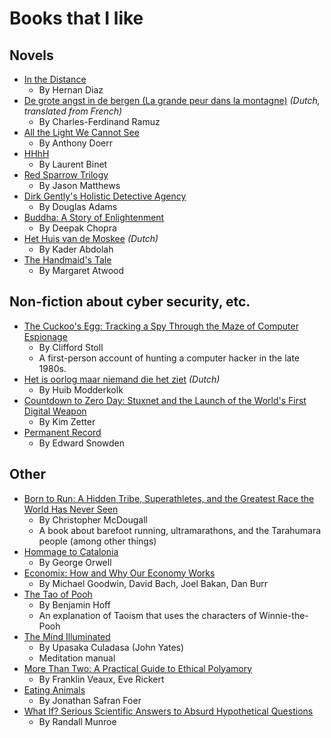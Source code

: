 # Books that I like

## Novels
- [In the Distance](https://www.goodreads.com/book/show/34381330-in-the-distance)
  - By Hernan Diaz
- [De grote angst in de bergen (La grande peur dans la montagne)](https://www.goodreads.com/book/show/44159439-de-grote-angst-in-de-bergen) *(Dutch, translated from French)*
  - By Charles-Ferdinand Ramuz
- [All the Light We Cannot See](https://www.goodreads.com/book/show/18143977-all-the-light-we-cannot-see)
  - By Anthony Doerr
- [HHhH](https://www.goodreads.com/book/show/15721904-hhhh)
  - By Laurent Binet
- [Red Sparrow Trilogy](https://www.goodreads.com/series/153050-red-sparrow-trilogy)
  - By Jason Matthews
- [Dirk Gently's Holistic Detective Agency](https://www.goodreads.com/book/show/365.Dirk_Gently_s_Holistic_Detective_Agency)
  - By Douglas Adams
- [Buddha: A Story of Enlightenment](https://www.goodreads.com/book/show/319604.Buddha)
  - By Deepak Chopra
- [Het Huis van de Moskee](https://www.goodreads.com/book/show/1877062.Het_huis_van_de_moskee) *(Dutch)*
  - By Kader Abdolah
- [The Handmaid's Tale](https://www.goodreads.com/book/show/38447.The_Handmaid_s_Tale)
  - By Margaret Atwood

## Non-fiction about cyber security, etc.
- [The Cuckoo's Egg: Tracking a Spy Through the Maze of Computer Espionage](https://www.goodreads.com/book/show/18154.The_Cuckoo_s_Egg)
  - By Clifford Stoll
  - A first-person account of hunting a computer hacker in the late 1980s.
- [Het is oorlog maar niemand die het ziet](https://www.goodreads.com/book/show/51641876-het-is-oorlog-maar-niemand-die-het-ziet) *(Dutch)*
  - By Huib Modderkolk
- [Countdown to Zero Day: Stuxnet and the Launch of the World's First Digital Weapon](https://www.goodreads.com/book/show/18465875-countdown-to-zero-day)
  - By Kim Zetter
- [Permanent Record](https://www.goodreads.com/book/show/46223297-permanent-record)
  - By Edward Snowden


## Other
- [Born to Run: A Hidden Tribe, Superathletes, and the Greatest Race the World Has Never Seen](https://www.goodreads.com/book/show/6289283-born-to-run)
  - By Christopher McDougall
  - A book about barefoot running, ultramarathons, and the Tarahumara people (among other things)
- [Hommage to Catalonia](https://www.goodreads.com/book/show/9646.Homage_to_Catalonia)
  - By George Orwell
- [Economix: How and Why Our Economy Works](https://www.goodreads.com/book/show/13591145-economix)
  - By Michael Goodwin, David Bach, Joel Bakan, Dan Burr
- [The Tao of Pooh](https://www.goodreads.com/book/show/48757.The_Tao_of_Pooh)
  - By Benjamin Hoff
  - An explanation of Taoism that uses the characters of Winnie-the-Pooh
- [The Mind Illuminated](https://www.goodreads.com/book/show/25942786-the-mind-illuminated)
  - By Upasaka Culadasa (John Yates)
  - Meditation manual
- [More Than Two: A Practical Guide to Ethical Polyamory](https://www.goodreads.com/book/show/21955937-more-than-two)
  - By Franklin Veaux, Eve Rickert
- [Eating Animals](https://www.goodreads.com/book/show/6604712-eating-animals)
  - By Jonathan Safran Foer
- [What If? Serious Scientific Answers to Absurd Hypothetical Questions ](https://www.goodreads.com/book/show/21413662-what-if-serious-scientific-answers-to-absurd-hypothetical-questions)
  - By Randall Munroe
